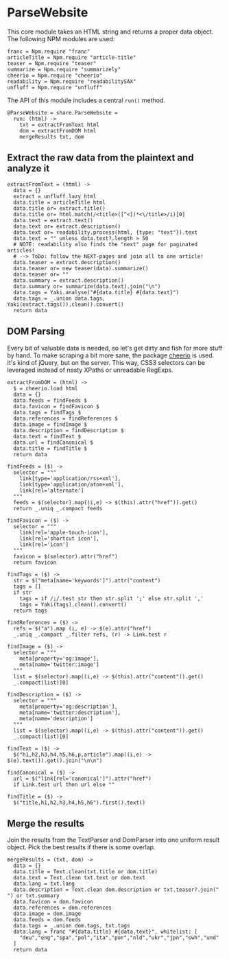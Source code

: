 # ParseWebsite
This core module takes an HTML string and returns a proper data object. The
following NPM modules are used:

    franc = Npm.require "franc"
    articleTitle = Npm.require "article-title"
    teaser = Npm.require "teaser"
    summarize = Npm.require "summarizely"
    cheerio = Npm.require "cheerio"
    readability = Npm.require "readabilitySAX"
    unfluff = Npm.require "unfluff"

The API of this module includes a central `run()` method.

    @ParseWebsite = share.ParseWebsite =
      run: (html) ->
        txt = extractFromText html
        dom = extractFromDOM html
        mergeResults txt, dom

## Extract the raw data from the plaintext and analyze it

    extractFromText = (html) ->
      data = {}
      extract = unfluff.lazy html
      data.title = articleTitle html
      data.title or= extract.title()
      data.title or= html.match(/<title>([^<])*<\/title>/i)[0]
      data.text = extract.text()
      data.text or= extract.description()
      data.text or= readability.process(html, {type: "text"}).text
      data.text = "" unless data.text?.length > 50
      # NOTE: readability also finds the "next" page for paginated articles!
      # --> ToDo: follow the NEXT-pages and join all to one article!
      data.teaser = extract.description()
      data.teaser or= new teaser(data).summarize()
      data.teaser or= ""
      data.summary = extract.description()
      data.summary or= summarize(data.text).join("\n")
      data.tags = Yaki.analyse("#{data.title} #{data.text}")
      data.tags = _.union data.tags, Yaki(extract.tags()).clean().convert()
      return data

## DOM Parsing

Every bit of valuable data is needed, so let's get dirty and fish for more
stuff by hand. To make scraping a bit more sane, the package
[cheerio](https://www.npmjs.com/package/cheerio) is used. It's kind of
jQuery, but on the server. This way, CSS3 selectors can be leveraged instead
of nasty XPaths or unreadable RegExps.

    extractFromDOM = (html) ->
      $ = cheerio.load html
      data = {}
      data.feeds = findFeeds $
      data.favicon = findFavicon $
      data.tags = findTags $
      data.references = findReferences $
      data.image = findImage $
      data.description = findDescription $
      data.text = findText $
      data.url = findCanonical $
      data.title = findTitle $
      return data

    findFeeds = ($) ->
      selector = """
        link[type='application/rss+xml'],
        link[type='application/atom+xml'],
        link[rel='alternate']
      """
      feeds = $(selector).map((i,e) -> $(this).attr("href")).get()
      return _.uniq _.compact feeds

    findFavicon = ($) ->
      selector = """
        link[rel='apple-touch-icon'],
        link[rel='shortcut icon'],
        link[rel='icon']
      """
      favicon = $(selector).attr("href")
      return favicon

    findTags = ($) ->
      str = $("meta[name='keywords']").attr("content")
      tags = []
      if str
        tags = if /;/.test str then str.split ';' else str.split ','
        tags = Yaki(tags).clean().convert()
      return tags

    findReferences = ($) ->
      refs = $("a").map (i, e) -> $(e).attr("href")
      _.uniq _.compact _.filter refs, (r) -> Link.test r

    findImage = ($) ->
      selector = """
        meta[property='og:image'],
        meta[name='twitter:image']
      """
      list = $(selector).map((i,e) -> $(this).attr("content")).get()
      _.compact(list)[0]

    findDescription = ($) ->
      selector = """
        meta[property='og:description'],
        meta[name='twitter:description'],
        meta[name='description']
      """
      list = $(selector).map((i,e) -> $(this).attr("content")).get()
      _.compact(list)[0]

    findText = ($) ->
      $("h1,h2,h3,h4,h5,h6,p,article").map((i,e) -> $(e).text()).get().join("\n\n")

    findCanonical = ($) ->
      url = $("link[rel='canonical']").attr("href")
      if Link.test url then url else ""

    findTitle = ($) ->
      $("title,h1,h2,h3,h4,h5,h6").first().text()

## Merge the results

Join the results from the TextParser and DomParser into one uniform
result object. Pick the best results if there is some overlap.

    mergeResults = (txt, dom) ->
      data = {}
      data.title = Text.clean(txt.title or dom.title)
      data.text = Text.clean txt.text or dom.text
      data.lang = txt.lang
      data.description = Text.clean dom.description or txt.teaser?.join(" ") or txt.summary
      data.favicon = dom.favicon
      data.references = dom.references
      data.image = dom.image
      data.feeds = dom.feeds
      data.tags = _.union dom.tags, txt.tags
      data.lang = franc "#{data.title} #{data.text}", whitelist: [
        "deu","eng","spa","pol","ita","por","nld","ukr","jpn","swh","und"
      ]
      return data